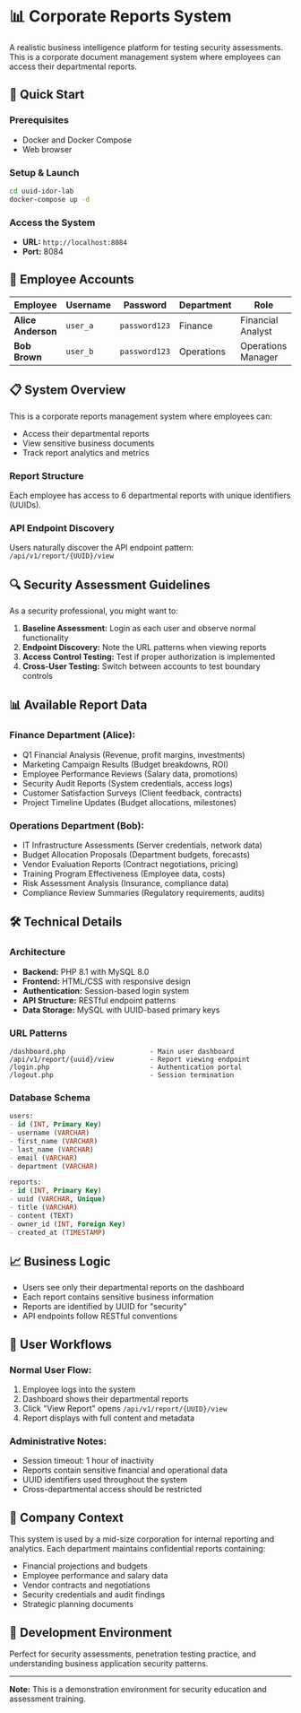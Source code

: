 # 📊 Corporate Reports System

A realistic business intelligence platform for testing security assessments. This is a corporate document management system where employees can access their departmental reports.

## 🚀 Quick Start

### Prerequisites
- Docker and Docker Compose
- Web browser

### Setup & Launch
```bash
cd uuid-idor-lab
docker-compose up -d
```

### Access the System
- **URL:** `http://localhost:8084`
- **Port:** 8084

## 👥 Employee Accounts

| Employee | Username | Password | Department | Role |
|----------|----------|----------|------------|------|
| **Alice Anderson** | `user_a` | `password123` | Finance | Financial Analyst |
| **Bob Brown** | `user_b` | `password123` | Operations | Operations Manager |

## 📋 System Overview

This is a corporate reports management system where employees can:
- Access their departmental reports
- View sensitive business documents
- Track report analytics and metrics

### Report Structure
Each employee has access to 6 departmental reports with unique identifiers (UUIDs).

### API Endpoint Discovery
Users naturally discover the API endpoint pattern: `/api/v1/report/{UUID}/view`

## 🔍 Security Assessment Guidelines

As a security professional, you might want to:

1. **Baseline Assessment:** Login as each user and observe normal functionality
2. **Endpoint Discovery:** Note the URL patterns when viewing reports
3. **Access Control Testing:** Test if proper authorization is implemented
4. **Cross-User Testing:** Switch between accounts to test boundary controls

## 📊 Available Report Data

### Finance Department (Alice):
- Q1 Financial Analysis (Revenue, profit margins, investments)
- Marketing Campaign Results (Budget breakdowns, ROI)
- Employee Performance Reviews (Salary data, promotions)
- Security Audit Reports (System credentials, access logs)
- Customer Satisfaction Surveys (Client feedback, contracts)
- Project Timeline Updates (Budget allocations, milestones)

### Operations Department (Bob):
- IT Infrastructure Assessments (Server credentials, network data)
- Budget Allocation Proposals (Department budgets, forecasts)
- Vendor Evaluation Reports (Contract negotiations, pricing)
- Training Program Effectiveness (Employee data, costs)
- Risk Assessment Analysis (Insurance, compliance data)
- Compliance Review Summaries (Regulatory requirements, audits)

## 🛠️ Technical Details

### Architecture
- **Backend:** PHP 8.1 with MySQL 8.0
- **Frontend:** HTML/CSS with responsive design
- **Authentication:** Session-based login system
- **API Structure:** RESTful endpoint patterns
- **Data Storage:** MySQL with UUID-based primary keys

### URL Patterns
```
/dashboard.php                     - Main user dashboard
/api/v1/report/{uuid}/view         - Report viewing endpoint
/login.php                         - Authentication portal
/logout.php                        - Session termination
```

### Database Schema
```sql
users:
- id (INT, Primary Key)
- username (VARCHAR)
- first_name (VARCHAR)
- last_name (VARCHAR)
- email (VARCHAR)
- department (VARCHAR)

reports:
- id (INT, Primary Key)
- uuid (VARCHAR, Unique)
- title (VARCHAR)
- content (TEXT)
- owner_id (INT, Foreign Key)
- created_at (TIMESTAMP)
```

## 📈 Business Logic
- Users see only their departmental reports on the dashboard
- Each report contains sensitive business information
- Reports are identified by UUID for "security"
- API endpoints follow RESTful conventions

## 🔄 User Workflows

### Normal User Flow:
1. Employee logs into the system
2. Dashboard shows their departmental reports
3. Click "View Report" opens `/api/v1/report/{UUID}/view`
4. Report displays with full content and metadata

### Administrative Notes:
- Session timeout: 1 hour of inactivity
- Reports contain sensitive financial and operational data
- UUID identifiers used throughout the system
- Cross-departmental access should be restricted

## 🏢 Company Context
This system is used by a mid-size corporation for internal reporting and analytics. Each department maintains confidential reports containing:
- Financial projections and budgets
- Employee performance and salary data
- Vendor contracts and negotiations
- Security credentials and audit findings
- Strategic planning documents

## 🚀 Development Environment
Perfect for security assessments, penetration testing practice, and understanding business application security patterns.

---

**Note:** This is a demonstration environment for security education and assessment training. 
